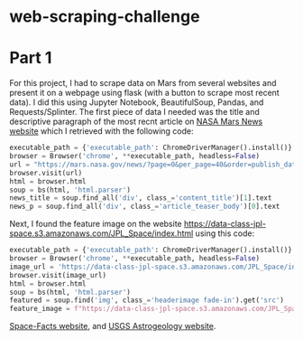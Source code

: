 # web-scraping-challenge

# Part 1
For this project, I had to scrape data on Mars from several websites and present it on a webpage using flask (with a button to scrape most recent data). I did this using Jupyter Notebook, BeautifulSoup, Pandas, and Requests/Splinter. 
The first piece of data I needed was the title and descriptive paragraph of the most recnt article on [NASA Mars News website](https://mars.nasa.gov/news/) which I retrieved with the following code: 
```python
executable_path = {'executable_path': ChromeDriverManager().install()}
browser = Browser('chrome', **executable_path, headless=False)
url = "https://mars.nasa.gov/news/?page=0&per_page=40&order=publish_date+desc%2Ccreated_at+desc&search=&category=19%2C165%2C184%2C204&blank_scope=Latest"
browser.visit(url)
html = browser.html
soup = bs(html, 'html.parser')
news_title = soup.find_all('div', class_='content_title')[1].text
news_p = soup.find_all('div', class_='article_teaser_body')[0].text
```
Next, I found the feature image on the website <https://data-class-jpl-space.s3.amazonaws.com/JPL_Space/index.html> using this code:
```python
executable_path = {'executable_path': ChromeDriverManager().install()}
browser = Browser('chrome', **executable_path, headless=False)
image_url = 'https://data-class-jpl-space.s3.amazonaws.com/JPL_Space/index.html'
browser.visit(image_url)
html = browser.html
soup = bs(html, 'html.parser')
featured = soup.find('img', class_='headerimage fade-in').get('src')
feature_image = f"https://data-class-jpl-space.s3.amazonaws.com/JPL_Space/{featured}"
```
[Space-Facts website](https://space-facts.com/mars/), and [USGS Astrogeology website](https://astrogeology.usgs.gov/search/results?q=hemisphere+enhanced&k1=target&v1=Mars).
